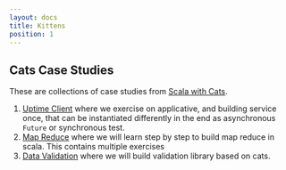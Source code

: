 ```yaml
---
layout: docs
title: Kittens 
position: 1 
---
```


<h2> Cats Case Studies </h2>

These are collections of case studies from [Scala with Cats](https://underscore.io/books/scala-with-cats/ "Available for free to download!"). 

1. [Uptime Client](kittens/uptime-client) where we exercise on applicative, and building service once, that can be instantiated differently in the end as asynchronous `Future` or synchronous test. 
2. [Map Reduce](kittens/map-reduce/map-reduce) where we will learn step by step to build map reduce in scala. This contains multiple exercises
3. [Data Validation](kittens/validation/validation) where we will build validation library based on cats.

